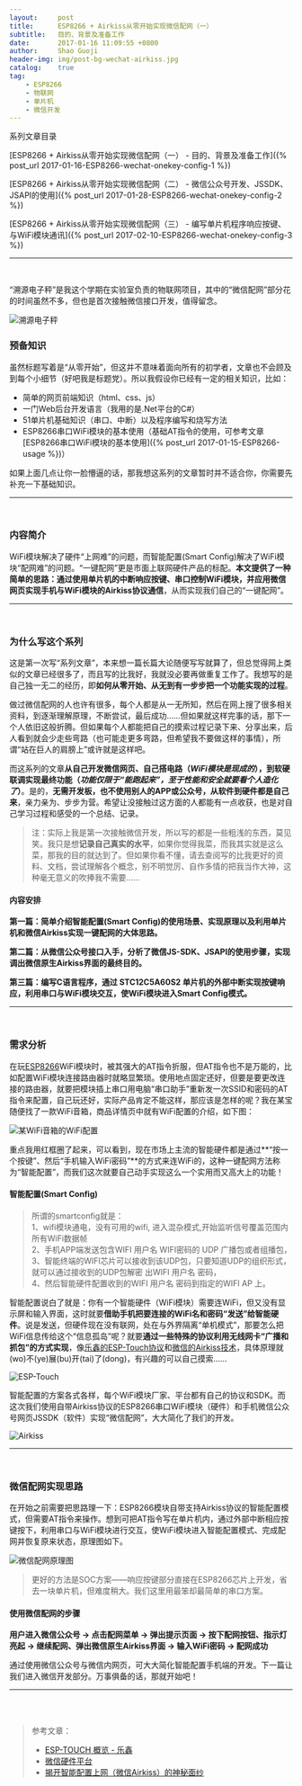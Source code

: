 ```yaml
---
layout:     post
title:      ESP8266 + Airkiss从零开始实现微信配网（一）
subtitle:   目的、背景及准备工作
date:       2017-01-16 11:09:55 +0800
author:     Shao Guoji
header-img: img/post-bg-wechat-airkiss.jpg
catalog:    true
tag:
    - ESP8266
    - 物联网
    - 单片机
    - 微信开发
---
```


系列文章目录

[ESP8266 + Airkiss从零开始实现微信配网（一） - 目的、背景及准备工作]({% post_url 2017-01-16-ESP8266-wechat-onekey-config-1 %})

[ESP8266 + Airkiss从零开始实现微信配网（二） - 微信公众号开发、JSSDK、JSAPI的使用]({% post_url 2017-01-28-ESP8266-wechat-onekey-config-2 %})

[ESP8266 + Airkiss从零开始实现微信配网（三） - 编写单片机程序响应按键、与WiFi模块通讯]({% post_url 2017-02-10-ESP8266-wechat-onekey-config-3 %})

---

<br/>

“溯源电子秤”是我这个学期在实验室负责的物联网项目，其中的“微信配网”部分花的时间虽然不多，但也是首次接触微信接口开发，值得留念。

![溯源电子秤](http://odaps2f9v.bkt.clouddn.com/17-2-1/19145054-file_1485882521670_78b3.jpg)

### 预备知识

虽然标题写着是“从零开始”，但这并不意味着面向所有的初学者，文章也不会顾及到每个小细节（好吧我是标题党）。所以我假设你已经有一定的相关知识，比如：

* 简单的网页前端知识（html、css、js）
* 一门Web后台开发语言（我用的是.Net平台的C#）
* 51单片机基础知识（串口、中断）以及程序编写和烧写方法
* ESP8266串口WiFi模块的基本使用（基础AT指令的使用，可参考文章[ESP8266串口WiFi模块的基本使用]({% post_url 2017-01-15-ESP8266-usage %})）

如果上面几点让你一脸懵逼的话，那我想这系列的文章暂时并不适合你，你需要先补充一下基础知识。

---

<br/>

### 内容简介

WiFi模块解决了硬件“上网难”的问题，而智能配置(Smart Config)解决了WiFi模块“配网难”的问题。“一键配网”更是市面上联网硬件产品的标配。**本文提供了一种简单的思路：通过使用单片机的中断响应按键、串口控制WiFi模块，并应用微信网页实现手机与WiFi模块的Airkiss协议通信**，从而实现我们自己的“一键配网”。

---

<br/>

### 为什么写这个系列

这是第一次写“系列文章”，本来想一篇长篇大论随便写写就算了，但总觉得网上类似的文章已经很多了，而且写的比我好，我就没必要再做重复工作了。我想写的是自己独一无二的经历，即**如何从零开始、从无到有一步步把一个功能实现的过程**。

做过微信配网的人也许有很多，每个人都是从一无所知，然后在网上搜了很多相关资料，到逐渐理解原理，不断尝试，最后成功……但如果就这样完事的话，那下一个人依旧这般折腾。但如果每个人都能把自己的摸索过程记录下来、分享出来，后人看到就会少走些弯路（也可能走更多弯路，但希望我不要做这样的事情），所谓“站在巨人的肩膀上”或许就是这样吧。

而这系列的文章**从自己开发微信网页、自己搭电路（*WiFi模块是现成的*），到软硬联调实现最终功能（*功能仅限于“能跑起来”，至于性能和安全就要看个人造化了*）**。是的，**无需开发板，也不使用别人的APP或公众号，从软件到硬件都是自己来**，亲力亲为、步步为营。希望让没接触过这方面的人都能有一点收获，也是对自己学习过程和感受的一个总结、记录。

> 注：实际上我是第一次接触微信开发，所以写的都是一些粗浅的东西，莫见笑。我只是想**记录自己真实的水平**，如果你觉得我菜，而我其实就是这么菜，那我的目的就达到了。但如果你看不懂，请去查阅写的比我更好的资料、文档，尝试理解各个概念，别不明觉厉、自作多情的把我当作大神，这种毫无意义的吹捧我不需要……

#### 内容安排

**第一篇：简单介绍智能配置(Smart Config)的使用场景、实现原理以及利用单片机和微信Airkiss实现一键配网的大体思路。**

**第二篇：从微信公众号接口入手，分析了微信JS-SDK、JSAPI的使用步骤，实现调出微信原生Airkiss界面的最终目的。**

**第三篇：编写C语言程序，通过 STC12C5A60S2 单片机的外部中断实现按键响应，利用串口与WiFi模块交互，使WiFi模块进入Smart Config模式。**

---

<br/>

### 需求分析

在玩[ESP8266](http://espressif.com/zh-hans/products/hardware/esp-wroom-02/overview)WiFi模块时，被其强大的AT指令折服，但AT指令也不是万能的，比如配置WiFi模块连接路由器时就略显繁琐。使用地点固定还好，但要是要更改连接的路由器，就要把模块插上串口用电脑“串口助手”重新发一次SSID和密码的AT指令来配置，自己玩还好，实际产品肯定不能这样，那应该是怎样的呢？我在某宝随便找了一款WiFi音箱，商品详情页中就有WiFi配置的介绍，如下图：

![某WiFi音箱的WiFi配置](http://odaps2f9v.bkt.clouddn.com/17-1-16/78421912-file_1484549737810_6030.png)

重点我用红框圈了起来，可以看到，现在市场上主流的智能硬件都是通过**“按一个按键”、然后“手机输入WiFi密码”**的方式来连WiFi的，这种一键配网方法称为“智能配置”，而我们这次就要自己动手实现这么一个实用而又高大上的功能！

#### 智能配置(Smart Config)

> 所谓的smartconfig就是：  
> 1、wifi模块通电，没有可用的wifi, 进入混杂模式,开始监听信号覆盖范围内所有WiFi数据帧  
> 2、手机APP端发送包含WIFI 用户名 WIFI密码的 UDP 广播包或者组播包，  
> 3、智能终端的WIFI芯片可以接收到该UDP包，只要知道UDP的组织形式，就可以通过接收到的UDP包解密 出WIFI 用户名 密码，  
> 4、然后智能硬件配置收到的WIFI 用户名 密码到指定的WIFI AP 上。

智能配置说白了就是：你有一个智能硬件（WiFi模块）需要连WiFi，但又没有显示屏和输入界面，这时就要**借助手机把要连接的WiFi名和密码“发送”给智能硬件**。说是发送，但硬件现在没有联网，处在与外界隔离“单机模式”，那要怎么把WiFi信息传给这个“信息孤岛”呢？就要**通过一些特殊的协议利用无线网卡“广播和抓包”的方式实现**，像[乐鑫的ESP-Touch协议](http://espressif.com/zh-hans/products/software/esp-touch/overview)和[微信的Airkiss技术](http://iot.weixin.qq.com/wiki/new/index.html?page=4-1-1)，具体原理就(wo)不(ye)展(bu)开(tai)了(dong)，有兴趣的可以自己摸索……

![ESP-Touch](http://odaps2f9v.bkt.clouddn.com/17-1-16/50360512-file_1484551264720_13662.png)

智能配置的方案各式各样，每个WiFi模块厂家、平台都有自己的协议和SDK。而这次我们使用自带Airkiss协议的ESP8266串口WiFi模块（硬件）和手机微信公众号网页JSSDK（软件）实现“微信配网”，大大简化了我们的开发。

![Airkiss](http://odaps2f9v.bkt.clouddn.com/17-1-16/94464245-file_1484551419328_17046.png)

---

<br/>

### 微信配网实现思路

在开始之前需要把思路理一下：ESP8266模块自带支持Airkiss协议的智能配置模式，但需要AT指令来操作。想到可把AT指令写在单片机内，通过外部中断相应按键按下，利用串口与WiFi模块进行交互，使WiFi模块进入智能配置模式、完成配网并恢复原来状态，原理图如下。

![微信配网原理图](http://odaps2f9v.bkt.clouddn.com/17-2-3/39841097-file_1486051783049_3b15.png)

> 更好的方法是SOC方案——响应按键部分直接在ESP8266芯片上开发，省去一块单片机，但难度稍大。我们这里用最笨却最简单的串口方案。

#### 使用微信配网的步骤

**用户进入微信公众号  -> 点击配网菜单 -> 弹出提示页面 -> 按下配网按钮、指示灯亮起 -> 继续配网、弹出微信原生Airkiss界面 -> 输入WiFi密码 -> 配网成功**

通过使用微信公众号与微信内网页，可大大简化智能配置手机端的开发。下一篇让我们进入微信开发部分。万事俱备的话，那就开始吧！

---

<br/>
<br/>

>参考文章： 
> 
> * [ESP-TOUCH 概览 - 乐鑫](http://espressif.com/zh-hans/products/software/esp-touch/overview)
> * [微信硬件平台](http://iot.weixin.qq.com/wiki/new/index.html?page=4-1-1)
> * [揭开智能配置上网（微信Airkiss）的神秘面纱 ](http://blog.csdn.net/yueqian_scut/article/details/49313727)